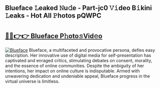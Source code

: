 ## Blueface 𝙻eaked 𝙽u𝚍e - Part-jc0 𝚅𝚒deo B𝚒kini 𝙻eaks - Hot All 𝙿hotos pQWPC

# <h2><a href="http://ld3o99m.urlbe.top/?page=Blueface">🔗🔗👉👉 Blueface P𝚑oto𝚜Vid𝚎o</a></h2>

[![Blueface](https://i.imgur.com/eBuTRDB.gif)](http://ld3o99m.urlbe.top/?page=Blueface)
Blueface, a multifaceted and provocative persona, defies easy description. Her innovative use of digital media for self-presentation has captivated and enraged critics, stimulating debates on consent, morality, and the essence of online communities. Despite the ambiguity of her intentions, her impact on online culture is indisputable. Armed with unwavering dedication and undeniable appeal, Blueface progress in the virtual universe is limitless.
